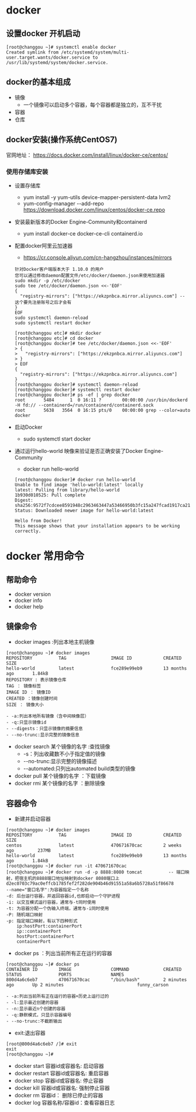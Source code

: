 # docker

## 设置docker 开机启动
~~~
[root@changgou ~]# systemctl enable docker
Created symlink from /etc/systemd/system/multi-user.target.wants/docker.service to /usr/lib/systemd/system/docker.service.
~~~


## docker的基本组成
+ 镜像
	- 一个镜像可以启动多个容器，每个容器都是独立的，互不干扰
+ 容器
+ 仓库

## docker安装(操作系统CentOS7)
官网地址： https://docs.docker.com/install/linux/docker-ce/centos/

### 使用存储库安装

+ 设置存储库
	- yum install -y yum-utils device-mapper-persistent-data lvm2
	- yum-config-manager --add-repo https://download.docker.com/linux/centos/docker-ce.repo

+ 安装最新版本的Docker Engine-Community和containerd
	- yum install docker-ce docker-ce-cli containerd.io

+ 配置docker阿里云加速器
	- https://cr.console.aliyun.com/cn-hangzhou/instances/mirrors
	```
	针对Docker客户端版本大于 1.10.0 的用户
	您可以通过修改daemon配置文件/etc/docker/daemon.json来使用加速器
    sudo mkdir -p /etc/docker
    sudo tee /etc/docker/daemon.json <<-'EOF'
    {
      "registry-mirrors": ["https://ekzpnbca.mirror.aliyuncs.com"] -- 这个要先注册账号之后才会有
    }
    EOF
    sudo systemctl daemon-reload
    sudo systemctl restart docker
	```
    ```
    [root@changgou etc]# mkdir docker
    [root@changgou etc]# cd docker
    [root@changgou docker]# tee /etc/docker/daemon.json <<-'EOF'
    > {
    >   "registry-mirrors": ["https://ekzpnbca.mirror.aliyuncs.com"]
    > }
    > EOF
    {
      "registry-mirrors": ["https://ekzpnbca.mirror.aliyuncs.com"]
    }
    [root@changgou docker]# systemctl daemon-reload
    [root@changgou docker]# systemctl restart docker
    [root@changgou docker]# ps -ef | grep docker
	root       5484      1  0 16:11 ?        00:00:00 /usr/bin/dockerd -H fd:// --containerd=/run/containerd/containerd.sock
	root       5638   3564  0 16:15 pts/0    00:00:00 grep --color=auto docker
	```

+ 启动Docker
	- sudo systemctl start docker

+ 通过运行hello-world 映像来验证是否正确安装了Docker Engine-Community
	- docker run hello-world
	```
    [root@changgou docker]# docker run hello-world
    Unable to find image 'hello-world:latest' locally
    latest: Pulling from library/hello-world
    1b930d010525: Pull complete 
    Digest: sha256:9572f7cdcee8591948c2963463447a53466950b3fc15a247fcad1917ca215a2f
    Status: Downloaded newer image for hello-world:latest

    Hello from Docker!
    This message shows that your installation appears to be working correctly.
	```

# docker 常用命令

## 帮助命令
+ docker version
+ docker info
+ docker help

## 镜像命令
+ docker images :列出本地主机镜像
```
[root@changgou ~]# docker images
REPOSITORY          TAG                 IMAGE ID            CREATED             SIZE
hello-world         latest              fce289e99eb9        13 months ago       1.84kB
REPOSITORY : 表示镜像仓库
TAG ： 镜像标签
IMAGE ID ： 镜像ID
CREATED ：镜像创建时间
SIZE ： 镜像大小
```
	- -a:列出本地所有镜像（含中间映像层）
	- -q:只显示镜像id
	- --digests：只显示镜像的摘要信息
	- --no-trunc:显示完整的镜像信息
+ docker search 某个镜像的名字 :查找镜像
	- -s：列出收藏数不小于指定值的镜像
	- --no-trunc:显示完整的镜像描述
	- --automated:只列出automated build类型的镜像
+ docker pull 某个镜像的名字 ：下载镜像
+ docker rmi 某个镜像的名字 ：删除镜像

## 容器命令
+ 新建并启动容器
```
[root@changgou ~]# docker images
REPOSITORY          TAG                 IMAGE ID            CREATED             SIZE
centos              latest              470671670cac        2 weeks ago         237MB
hello-world         latest              fce289e99eb9        13 months ago       1.84kB
[root@changgou ~]# docker run -it 470671670cac
[root@changgou ~]# docker run -d -p 8888:8080 tomcat          -- 端口映射，把宿主机的8888端口地址映射到docker 8080端口上
d2ec0703c79ac0effcb1785fef2f282de904b46d91551a58a6b5728a51f86678
--name="窗口名字":为容器指定一个名称
-d: 后台运行容器，并返回容器id,也即启动一个守护进程
-i: 以交互模式运行容器，通常与-t同时使用
-t: 为容器分配一个伪输入终端，通常与-i同时使用
-P: 随机端口映射
-p: 指定端口映射，有以下四种形式
	ip:hostPort:containerPort
    ip::containerPort
    hostPort:containerPort
    containerPort
```
+ docker ps ：列出当前所有正在运行的容器
```
[root@changgou ~]# docker ps
CONTAINER ID        IMAGE               COMMAND             CREATED             STATUS              PORTS               NAMES
800d4a6c6eb7        470671670cac        "/bin/bash"         2 minutes ago       Up 2 minutes                            funny_carson
```
	- -a:列出当前所有正在运行的容器+历史上运行过的
	- -l:显示最近创建的容器
	- -n:显示最近n个创建的容器
	- -q:静默模式，只显示容器编号
	- --no-trunc:不截断输出
+ exit:退出容器
```
[root@800d4a6c6eb7 /]# exit
exit
[root@changgou ~]#
```
+ docker start 容器id或容器名: 启动容器
+ docker restart 容器id或容器名: 重启容器
+ docker stop 容器id或容器名: 停止容器
+ docker kill 容器id或容器名: 强制停止容器
+ docker rm 容器id： 删除已停止的容器
+ docker log 容器名称/容器id：查看容器日志





